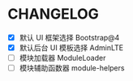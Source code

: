 # CHANGELOG

- [x] 默认 UI 框架选择 Bootstrap@4
- [x] 默认后台 UI 模板选择 AdminLTE
- [ ] 模块加载器 ModuleLoader
- [ ] 模块辅助函数器 module-helpers
